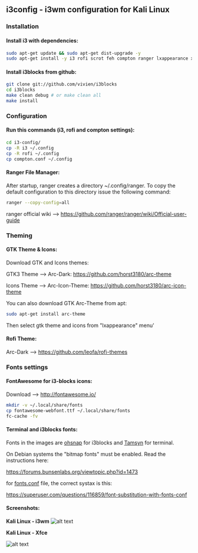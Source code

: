 ## i3config - i3wm configuration for Kali Linux


### Installation

#### Install i3 with dependencies:
```bash
sudo apt-get update && sudo apt-get dist-upgrade -y
sudo apt-get install -y i3 rofi scrot feh compton ranger lxappearance xfonts-terminus
```

#### Install i3blocks from github:
```bash
git clone git://github.com/vivien/i3blocks
cd i3blocks
make clean debug # or make clean all
make install
```

### Configuration

#### Run this commands (i3, rofi and compton settings):
```bash
cd i3-config/
cp -R i3 ~/.config
cp -R rofi ~/.config
cp compton.conf ~/.config
```

#### Ranger File Manager:

After startup, ranger creates a directory ~/.config/ranger. To copy the default configuration to this directory issue the following command:

```bash
ranger --copy-config=all
```

ranger official wiki --> https://github.com/ranger/ranger/wiki/Official-user-guide

### Theming

#### GTK Theme & Icons:

Download GTK and Icons themes:

GTK3 Theme --> Arc-Dark: https://github.com/horst3180/arc-theme

Icons Theme --> Arc-Icon-Theme: https://github.com/horst3180/arc-icon-theme

You can also download GTK Arc-Theme from apt:

```bash
sudo apt-get install arc-theme
```

Then select gtk theme and icons from "lxappearance" menu'

#### Rofi Theme:

Arc-Dark --> https://github.com/leofa/rofi-themes

### Fonts settings

#### FontAwesome for i3-blocks icons:
Download --> http://fontawesome.io/

```bash
mkdir -v ~/.local/share/fonts
cp fontawesome-webfont.ttf ~/.local/share/fonts
fc-cache -fv
```

#### Terminal and i3blocks fonts:

Fonts in the images are [ohsnap](https://sourceforge.net/projects/osnapfont) for i3blocks and [Tamsyn](http://www.fial.com/~scott/tamsyn-font) for terminal.

On Debian systems the "bitmap fonts" must be enabled.
Read the instructions here:

https://forums.bunsenlabs.org/viewtopic.php?id=1473

for [fonts.conf](https://manpages.debian.org/jessie/fontconfig-config/fonts-conf.5.en.html) file, the correct systax is this:

https://superuser.com/questions/116859/font-substitution-with-fonts-conf

#### Screenshots:

**Kali Linux - i3wm**
![alt text](https://i.hizliresim.com/XXVdD6.png)

**Kali Linux - Xfce**

![alt text](https://i.hizliresim.com/8dq89V.png)
